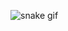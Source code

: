 
![snake gif](https://raw.githubusercontent.com/nıhalgokmen/API_Workspace/08ec649aa8131513ca27068a75f0abc16b7ba38b/github-contribution-grid-snake.gif)
